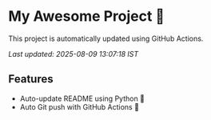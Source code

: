 # My Awesome Project 🚀

This project is automatically updated using GitHub Actions.

_Last updated: 2025-08-09 13:07:18 IST_

## Features
- Auto-update README using Python 🐍
- Auto Git push with GitHub Actions 🤖
